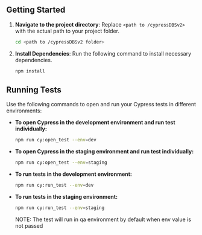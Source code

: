 ## Getting Started

1. **Navigate to the project directory**:
   Replace `<path to /cypressDBSv2>` with the actual path to your project folder.

   ```bash
   cd <path to /cypressDBSv2 folder>
   ```

2. **Install Dependencies**:
   Run the following command to install necessary dependencies.

   ```bash
   npm install
   ```

## Running Tests

Use the following commands to open and run your Cypress tests in different environments:

- **To open Cypress in the development environment and run test individually:**

  ```bash
  npm run cy:open_test --env=dev
  ```

- **To open Cypress in the staging environment and run test individually:**

  ```bash
  npm run cy:open_test --env=staging
  ```

- **To run tests in the development environment:**

  ```bash
  npm run cy:run_test --env=dev
  ```

- **To run tests in the staging environment:**

  ```bash
  npm run cy:run_test --env=staging
  ```

  NOTE: The test will run in qa environment by default when env value is not passed

